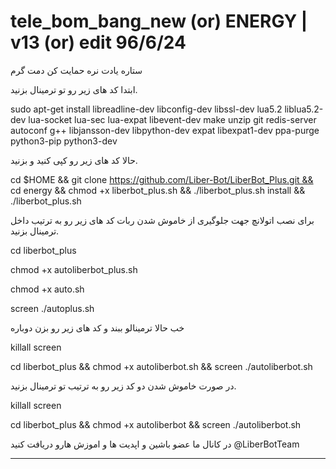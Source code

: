 # tele_bom_bang_new (or) ENERGY | v13 (or) edit 96/6/24
ستاره یادت نره حمایت کن دمت گرم

ابتدا کد های زیر رو تو ترمینال بزنید.

sudo apt-get install libreadline-dev libconfig-dev libssl-dev lua5.2 liblua5.2-dev lua-socket lua-sec lua-expat libevent-dev make unzip git redis-server autoconf g++ libjansson-dev libpython-dev expat libexpat1-dev ppa-purge python3-pip python3-dev

حالا کد های زیر رو کپی کنید و بزنید.

cd $HOME && git clone https://github.com/Liber-Bot/LiberBot_Plus.git && cd energy && chmod +x liberbot_plus.sh && ./liberbot_plus.sh install && ./liberbot_plus.sh

برای نصب اتولانچ جهت جلوگیری از خاموش شدن ربات کد های زیر رو به ترتیب داخل ترمینال بزنید.

cd liberbot_plus

chmod +x autoliberbot_plus.sh

chmod +x auto.sh

screen ./autoplus.sh

خب حالا ترمینالو ببند و کد های زیر رو بزن دوباره

killall screen

cd liberbot_plus && chmod +x autoliberbot.sh && screen ./autoliberbot.sh

در صورت خاموش شدن دو کد زیر رو به ترتیب تو ترمینال بزنید.

killall screen

cd liberbot_plus && chmod +x autoliberbot && screen ./autoliberbot.sh

در کانال ما عضو باشین و اپدیت ها و اموزش هارو دریافت کنید 
@LiberBotTeam
*****************************************************************

